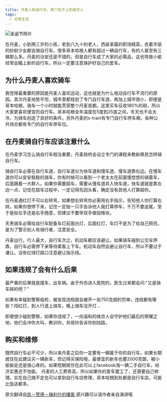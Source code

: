 ```yaml
---
title: 丹麦人和自行车，两个轮子上的维京人
tags:
  - 日常生活
---
```

![圣诞节照片](https://www.howtoliveindenmark.com/wp-content/uploads/2013/09/final_danes_and_biking.png)

在丹麦，小到两三岁的小孩，老到八九十的老人，西装革履的职场精英，衣着华丽的妙龄少女都会骑自行车。很多哥本哈根人都有超过一辆自行车，有的人甚至有三辆那么多。丹麦的治安还是不错的，但是自行车成了大家的必需品，这也导致小偷经常会瞄上新的自行车。所以一定要注意保护好自己的爱车。

## 为什么丹麦人喜欢骑车
我觉得最重要的原因是丹麦人喜欢运动，这也就是为什么电动自行车不流行的原因。其次丹麦地势平坦，城市里都规划了专门自行车道，再加上城市很小，即便是哥本哈根，骑车一个小时就能贯穿整个丹麦首都。这里买车征收180%的税，所以大家更喜欢便宜的自行车。哥本哈根全年温度在5度到25度之间，冬天也不会太冷，为骑车创造了良好的条件。另外丹麦的s-train有专门自行车停车厢，各种公共场合都有专门的自行车停车位。

## 在丹麦骑自行车应该注意什么
在丹麦学习怎么骑自行车相当重要，丹麦政府会设立专门的课程来教新移民怎样骑自行车。

骑自行车必需在自行车道，自行车道分为快车道和慢车道，慢车道靠右边。在慢车道你可以安安稳稳的骑车，你有时候可以看到一个老太太在前面慢悠悠的骑着车，后面跟着一大群人。如果你需要超车，需要从慢车道并入快车道，快车道就是靠左边一点，记住在超车过程中，一定记得先回头看，确定没有其他人打算超你。

在丹麦遇红灯不可以右转弯，如果想右转弯你必需用右手指示，告知他人你打算右转。如果你想停下来，记住一定抬一只手告诉他人我打算停车，千万不要追尾，至于是抬左手还是右手随意，但建议不要举双手做投降状。

天黑骑车必需给自行车配备车灯前面白灯，后面红灯，车灯不是为了给自己照亮，是为了警示别人有骑行者，注意安全。

丹麦出行，行人最大，自行车次之，机动车都应该避让。如果骑车碰到公交车停靠，自行车必需停下来等待乘客上下车。机动车自然会避让自行车，所以不要过于谦让。没有红绿灯路口注意避让指示线。

## 如果违规了会有什么后果
最严重的后果就是撞车，出车祸。由于外伤进入医院的，医生过来都会问:"又是骑车摔的吧？"

如果有幸碰到警察临检，被发现违规就会被开一张750克朗的罚单。违规都有哪些？闯红灯，到人行道上骑车，晚上骑车没开灯...

即便很少碰到警察，如果你违规了，一向温和的维京人会守护他们最后的荣耀之地，他们会冲你大叫，教训你，并摇铃告诉你别挡路。

## 购买和维修
既然自行车必不可少，所以来丹麦之后你一定要有一辆属于你的自行车。如果长期居住在此建议买一辆新车，但记得买保险哦，最便宜的新车也要2000克朗，被小偷偷走还是很心疼的。如果短期居住在此可以上facebook淘一辆二手自行车，经济实惠还不怕偷。
丹麦的人工费奇高，所以如果你的爱车罢工了，还需要自己修理。实在自己搞不定也可以拿到自行车店修理，哥本哈根到处都是自行车店，可能比饭店都多。

原文翻译自[凯－赞德－梅利什的播客](https://www.howtoliveindenmark.com/stories-about-life-in-denmark/danes-and-bicycles-cycling-denmark-bicycles-danish-bikes/),感兴趣可以请作者亲自演讲哦
